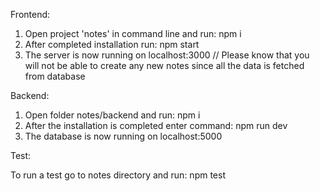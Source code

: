 Frontend:
1. Open project 'notes' in command line and run: npm i
2. After completed installation run: npm start
3. The server is now running on localhost:3000
// Please know that you will not be able to create any new notes since all the data is fetched from database

Backend: 

1. Open folder notes/backend and run: npm i
2. After the installation is completed enter command: npm run dev
3. The database is now running on localhost:5000


Test:

To run a test go to notes directory and run: npm test